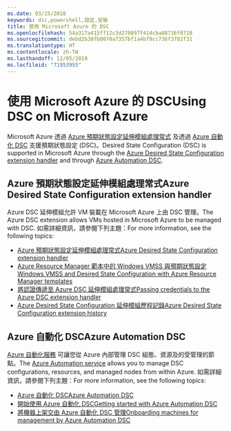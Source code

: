 ```yaml
---
ms.date: 03/15/2018
keywords: dsc,powershell,設定,安裝
title: 使用 Microsoft Azure 的 DSC
ms.openlocfilehash: 54a317a415ff12c3d270897f414cba88716f0728
ms.sourcegitcommit: debd2b38fb8070a7357bf1a4bf9cc736f3702f31
ms.translationtype: HT
ms.contentlocale: zh-TW
ms.lasthandoff: 12/05/2019
ms.locfileid: "71953955"
---
```

# <a name="using-dsc-on-microsoft-azure"></a><span data-ttu-id="485e4-103">使用 Microsoft Azure 的 DSC</span><span class="sxs-lookup"><span data-stu-id="485e4-103">Using DSC on Microsoft Azure</span></span>

<span data-ttu-id="485e4-104">Microsoft Azure 透過 [Azure 預期狀態設定延伸模組處理常式](/azure/virtual-machines/extensions/dsc-overview) 及透過 [Azure 自動化 DSC](/azure/automation/automation-dsc-overview) 支援預期狀態設定 (DSC)。</span><span class="sxs-lookup"><span data-stu-id="485e4-104">Desired State Configuration (DSC) is supported in Microsoft Azure through the [Azure Desired State Configuration extension handler](/azure/virtual-machines/extensions/dsc-overview) and through [Azure Automation DSC](/azure/automation/automation-dsc-overview).</span></span>

## <a name="azure-desired-state-configuration-extension-handler"></a><span data-ttu-id="485e4-105">Azure 預期狀態設定延伸模組處理常式</span><span class="sxs-lookup"><span data-stu-id="485e4-105">Azure Desired State Configuration extension handler</span></span>

<span data-ttu-id="485e4-106">Azure DSC 延伸模組允許 VM 裝載在 Microsoft Azure 上由 DSC 管理。</span><span class="sxs-lookup"><span data-stu-id="485e4-106">The Azure DSC extension allows VMs hosted in Microsoft Azure to be managed with DSC.</span></span>
<span data-ttu-id="485e4-107">如需詳細資訊，請參閱下列主題：</span><span class="sxs-lookup"><span data-stu-id="485e4-107">For more information, see the following topics:</span></span>

- [<span data-ttu-id="485e4-108">Azure 預期狀態設定延伸模組處理常式</span><span class="sxs-lookup"><span data-stu-id="485e4-108">Azure Desired State Configuration extension handler</span></span>](/azure/virtual-machines/extensions/dsc-overview)
- [<span data-ttu-id="485e4-109">Azure Resource Manager 範本中的 Windows VMSS 與預期狀態設定</span><span class="sxs-lookup"><span data-stu-id="485e4-109">Windows VMSS and Desired State Configuration with Azure Resource Manager templates</span></span>](/azure/virtual-machines/extensions/dsc-template)
- [<span data-ttu-id="485e4-110">將認證傳遞至 Azure DSC 延伸模組處理常式</span><span class="sxs-lookup"><span data-stu-id="485e4-110">Passing credentials to the Azure DSC extension handler</span></span>](/azure/virtual-machines/extensions/dsc-credentials)
- [<span data-ttu-id="485e4-111">Azure Desired State Configuration 延伸模組歷程記錄</span><span class="sxs-lookup"><span data-stu-id="485e4-111">Azure Desired State Configuration extension history</span></span>](azureDscexthistory.md)

## <a name="azure-automation-dsc"></a><span data-ttu-id="485e4-112">Azure 自動化 DSC</span><span class="sxs-lookup"><span data-stu-id="485e4-112">Azure Automation DSC</span></span>

<span data-ttu-id="485e4-113">[Azure 自動化服務](https://azure.microsoft.com/en-us/services/automation/) 可讓您從 Azure 內部管理 DSC 組態、資源及的受管理的節點。</span><span class="sxs-lookup"><span data-stu-id="485e4-113">The [Azure Automation service](https://azure.microsoft.com/en-us/services/automation/) allows you to manage DSC configurations, resources, and managed nodes from within Azure.</span></span> <span data-ttu-id="485e4-114">如需詳細資訊，請參閱下列主題：</span><span class="sxs-lookup"><span data-stu-id="485e4-114">For more information, see the following topics:</span></span>

- [<span data-ttu-id="485e4-115">Azure 自動化 DSC</span><span class="sxs-lookup"><span data-stu-id="485e4-115">Azure Automation DSC</span></span>](/azure/automation/automation-dsc-overview)
- [<span data-ttu-id="485e4-116">開始使用 Azure 自動化 DSC</span><span class="sxs-lookup"><span data-stu-id="485e4-116">Getting started with Azure Automation DSC</span></span>](/azure/automation/automation-dsc-getting-started)
- [<span data-ttu-id="485e4-117">將機器上架交由 Azure 自動化 DSC 管理</span><span class="sxs-lookup"><span data-stu-id="485e4-117">Onboarding machines for management by Azure Automation DSC</span></span>](/azure/automation/automation-dsc-onboarding)